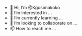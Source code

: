- 👋 Hi, I’m @Kgosimakoko
- 👀 I’m interested in ...
- 🌱 I’m currently learning ...
- 💞️ I’m looking to collaborate on ...
- 📫 How to reach me ...

<!---
Kgosimakoko/Kgosimakoko is a ✨ special ✨ repository because its `README.md` (this file) appears on your GitHub profile.
You can click the Preview link to take a look at your changes.
--->
